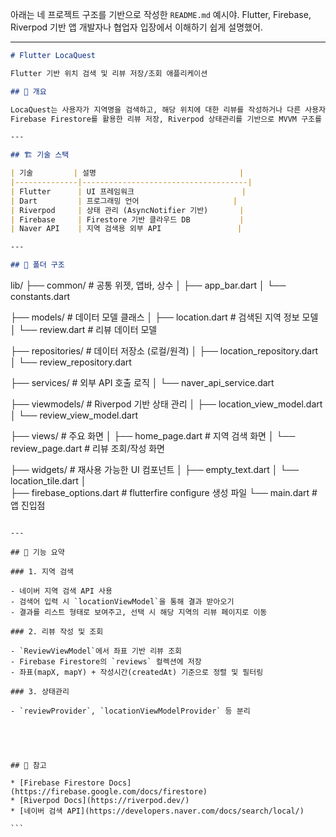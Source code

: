 아래는 네 프로젝트 구조를 기반으로 작성한 `README.md` 예시야.
Flutter, Firebase, Riverpod 기반 앱 개발자나 협업자 입장에서 이해하기 쉽게 설명했어.

---

```md
# Flutter LocaQuest

Flutter 기반 위치 검색 및 리뷰 저장/조회 애플리케이션

## 📌 개요

LocaQuest는 사용자가 지역명을 검색하고, 해당 위치에 대한 리뷰를 작성하거나 다른 사용자 리뷰를 열람할 수 있는 Flutter 앱입니다.  
Firebase Firestore를 활용한 리뷰 저장, Riverpod 상태관리를 기반으로 MVVM 구조를 따릅니다.

---

## 🏗️ 기술 스택

| 기술         | 설명                                |
|--------------|-------------------------------------|
| Flutter      | UI 프레임워크                        |
| Dart         | 프로그래밍 언어                     |
| Riverpod     | 상태 관리 (AsyncNotifier 기반)       |
| Firebase     | Firestore 기반 클라우드 DB           |
| Naver API    | 지역 검색용 외부 API                 |

---

## 📁 폴더 구조

```

lib/
├── common/                # 공통 위젯, 앱바, 상수
│   ├── app\_bar.dart
│   └── constants.dart

├── models/                # 데이터 모델 클래스
│   ├── location.dart      # 검색된 지역 정보 모델
│   └── review\.dart        # 리뷰 데이터 모델

├── repositories/          # 데이터 저장소 (로컬/원격)
│   ├── location\_repository.dart
│   └── review\_repository.dart

├── services/              # 외부 API 호출 로직
│   └── naver\_api\_service.dart

├── viewmodels/            # Riverpod 기반 상태 관리
│   ├── location\_view\_model.dart
│   └── review\_view\_model.dart

├── views/                 # 주요 화면
│   ├── home\_page.dart     # 지역 검색 화면
│   └── review\_page.dart   # 리뷰 조회/작성 화면

├── widgets/               # 재사용 가능한 UI 컴포넌트
│   ├── empty\_text.dart
│   └── location\_tile.dart
│   
├── firebase\_options.dart  # flutterfire configure 생성 파일
└── main.dart              # 앱 진입점

````

---

## 🔧 기능 요약

### 1. 지역 검색

- 네이버 지역 검색 API 사용
- 검색어 입력 시 `locationViewModel`을 통해 결과 받아오기
- 결과를 리스트 형태로 보여주고, 선택 시 해당 지역의 리뷰 페이지로 이동

### 2. 리뷰 작성 및 조회

- `ReviewViewModel`에서 좌표 기반 리뷰 조회
- Firebase Firestore의 `reviews` 컬렉션에 저장
- 좌표(mapX, mapY) + 작성시간(createdAt) 기준으로 정렬 및 필터링

### 3. 상태관리

- `reviewProvider`, `locationViewModelProvider` 등 분리





## 📄 참고

* [Firebase Firestore Docs](https://firebase.google.com/docs/firestore)
* [Riverpod Docs](https://riverpod.dev/)
* [네이버 검색 API](https://developers.naver.com/docs/search/local/)

```

